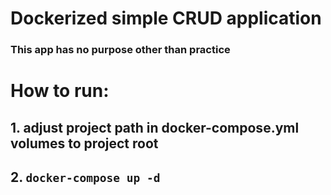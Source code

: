 # Dockerized simple CRUD application
### This app has no purpose other than practice

# How to run:
## 1. adjust project path in docker-compose.yml volumes to project root
## 2. `docker-compose up -d`